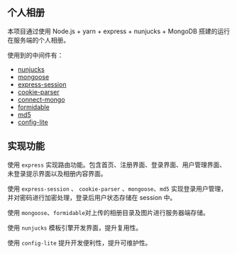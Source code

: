 个人相册
----------
本项目通过使用 Node.js + yarn + express + nunjucks + MongoDB 搭建的运行在服务端的个人相册。

使用到的中间件有：
- [nunjucks](https://www.npmjs.com/package/nunjucks "nunjucks")
- [mongoose](https://www.npmjs.com/package/mongoose "mongoose")
- [express-session](https://www.npmjs.com/package/express-session "express-session")
- [cookie-parser](https://www.npmjs.com/package/cookie-parser "cookie-parser")
- [connect-mongo](https://www.npmjs.com/package/connect-mongo "connect-mongo")
- [formidable](https://www.npmjs.com/package/formidable "formidable")
- [md5](https://www.npmjs.com/package/md5 "md5")
- [config-lite](https://www.npmjs.com/package/config-lite "config-lite")

## 实现功能
使用 `express` 实现路由功能。包含首页、注册界面、登录界面、用户管理界面、未登录提示界面以及相册内容界面。

使用 `express-session` 、 `cookie-parser` 、`mongoose`、`md5` 实现登录用户管理，并对密码进行加密处理，登录后用户状态存储在 session 中。

使用 `mongoose`、`formidable`对上传的相册目录及图片进行服务器端存储。

使用 `nunjucks` 模板引擎开发界面，提升复用性。

使用 `config-lite` 提升开发便利性，提升可维护性。